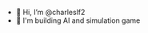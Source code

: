 - 👋 Hi, I’m @charleslf2
- 👀 I'm building AI and simulation game

<!---
charleslf2/charleslf2 is a ✨ special ✨ repository because its `README.md` (this file) appears on your GitHub profile.
You can click the Preview link to take a look at your changes.
--->
